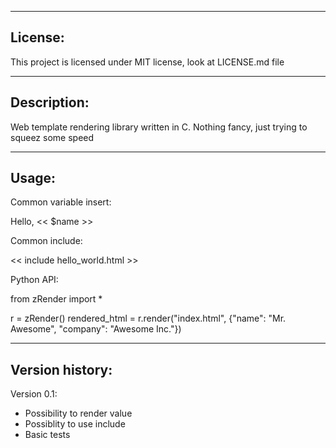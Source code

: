 -------------------------
License:
-------------------------
This project is licensed under MIT license, look at LICENSE.md file

-------------------------
Description:
-------------------------
Web template rendering library written in C. 
Nothing fancy, just trying to squeez some speed

-------------------------
Usage:
-------------------------
Common variable insert:

<html>
 <body>
  Hello, << $name >>
 </body>
</html>

Common include:

<html>
 <body>
  << include hello_world.html >>
 </body>
</html>


Python API:

from zRender import *

r = zRender()
rendered_html = r.render("index.html", {"name": "Mr. Awesome", "company": "Awesome Inc."})

-------------------------
Version history:
-------------------------
Version 0.1:
  * Possibility to render value
  * Possiblity to use include
  * Basic tests
